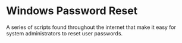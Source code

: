 # Windows Password Reset

A series of scripts found throughout the internet that make it easy for system administrators to reset user passwords. 
